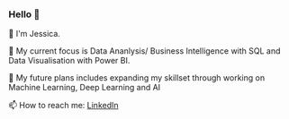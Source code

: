 ### Hello 🙋

👋 I'm Jessica. 


🔭 My current focus is Data Ananlysis/ Business Intelligence with SQL and  Data Visualisation with Power BI.


🌱 My future plans includes expanding my skillset through working on Machine Learning, Deep Learning and AI 


📫 How to reach me: [LinkedIn](https://www.linkedin.com/in/jessicaugoji16/)

